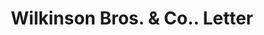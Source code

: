 ---
doi: 10.7916/D8N02JMC
date_other: '1899'
date_other_textual: '1899'
form: correspondence
genre:
- Letters (correspondence)
name:
- Wilkinson Bros. & Co.
object_in_context_url: https://biggert.cul.columbia.edu/items/view/ave_biggert_01148
subject_hierarchical_geographic:
- New York, New York, United States
subject_name:
- Wilkinson Bros. & Co.
title: Wilkinson Bros. & Co.. Letter
sort_title: Wilkinson Bros. & Co.. Letter
call_number: ave_biggert_01148
coordinates:
- 40.71277777777778,-74.00583333333333
pid: ave_biggert_01148
identifiers: ave_biggert_01148
permalink: /biggert/ave_biggert_01148/
layout: iiif-image-page
---